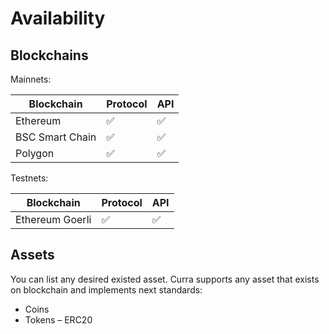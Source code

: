 # Availability
## Blockchains

Mainnets:

| Blockchain | Protocol | API |
| - | - | - |
| Ethereum | ✅ | ✅ | 
| BSC Smart Chain | ✅ | ✅ | 
| Polygon | ✅ | ✅ | 

Testnets:

| Blockchain | Protocol | API |
| - | - | - |
| Ethereum Goerli | ✅ | ✅ | 


## Assets

You can list any desired existed asset. Curra supports any asset that exists on blockchain and implements next standards:

- Coins
- Tokens – ERC20



